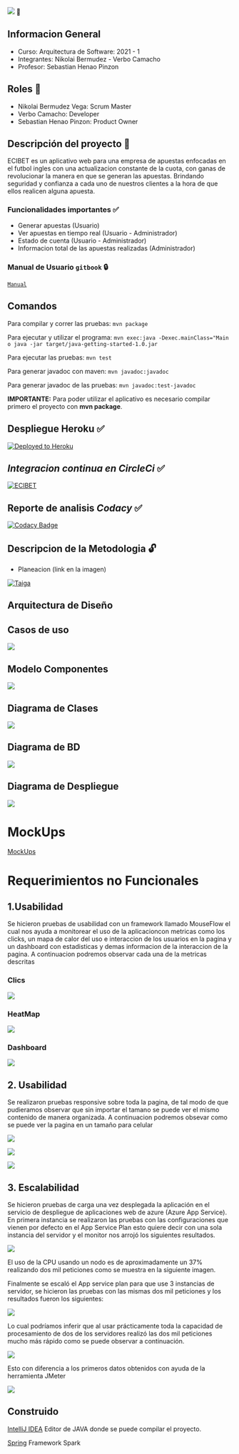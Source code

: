 ![](src/main/resources/static/assets/images/logo.png) :gem:

## Informacion General
- Curso: Arquitectura de Software: 2021 - 1
- Integrantes: Nikolai Bermudez - Verbo Camacho
- Profesor: Sebastian Henao Pinzon

## Roles :bell:
- Nikolai Bermudez Vega: Scrum Master
- Verbo Camacho: Developer
- Sebastian Henao Pinzon: Product Owner

## Descripción del proyecto :currency_exchange:
ECIBET es un aplicativo web para una empresa de apuestas enfocadas en el futbol ingles con una actualizacion constante de la cuota, con ganas de revolucionar la manera en que se generan las apuestas. Brindando seguridad y confianza a cada uno de nuestros clientes a la hora de que ellos realicen alguna apuesta. 

### Funcionalidades importantes :white_check_mark:
- Generar apuestas (Usuario)
- Ver apuestas en tiempo real (Usuario - Administrador)
- Estado de cuenta (Usuario - Administrador)
- Informacion total de las apuestas realizadas (Administrador)

### Manual de Usuario `gitbook` :lock:
[`Manual`](https://ecibets.gitbook.io/u/manual-de-usuario-ecibet)

## Comandos
Para compilar y correr las pruebas: ```mvn package```

Para ejecutar y utilizar el programa: ```mvn exec:java -Dexec.mainClass="Main o java -jar target/java-getting-started-1.0.jar```

Para ejecutar las pruebas: ```mvn test```

Para generar javadoc con maven: ```mvn javadoc:javadoc```

Para generar javadoc de las pruebas: ```mvn javadoc:test-javadoc```

**IMPORTANTE:** Para poder utilizar el aplicativo es necesario compilar primero el proyecto con **mvn package**.

## Despliegue Heroku :white_check_mark:
[![Deployed to Heroku](https://www.herokucdn.com/deploy/button.png)](http://ecibets.herokuapp.com)


## *Integracion continua en CircleCi* :white_check_mark:
[![ECIBET](https://circleci.com/gh/ECIBET/ECI-BET-PROJECT.svg?style=svg)](https://app.circleci.com/pipelines/github/ECIBET/ECI-BET-PROJECT)

## Reporte de analisis *Codacy* :white_check_mark:
[![Codacy Badge](https://app.codacy.com/project/badge/Grade/9c5a8e845ac94857ab11ec72cb0afd78)](https://www.codacy.com/gh/ECIBET/ECI-BET-PROJECT/dashboard?utm_source=github.com&amp;utm_medium=referral&amp;utm_content=ECIBET/ECI-BET-PROJECT&amp;utm_campaign=Badge_Grade)

## Descripcion de la Metodologia :unlock:
- Planeacion (link en la imagen)

[![Taiga](img/logo_horizontal.png)](https://tree.taiga.io/project/verbocamacho-ecibeteci-bet-project/backlog)

## Arquitectura de Diseño
## Casos de uso
![](img/Casos_de_uso.jpg)

## Modelo Componentes 
![](img/component.png)

## Diagrama de Clases
![](img/DiagramadeClases.png)

## Diagrama de BD
![](img/DB.jpg)

## Diagrama de Despliegue
![](img/Diagramdespliegue.png)

# MockUps
[MockUps](https://github.com/ECIBET/ECI-BET-PROJECT/tree/master/img/mockups)

# Requerimientos no Funcionales
## 1.Usabilidad
Se hicieron pruebas de usabilidad con un framework llamado MouseFlow el cual nos ayuda a monitorear el uso de la aplicacioncon metricas como los clicks, un mapa de calor del uso e interaccion de los usuarios en la pagina y un dashboard con estadisticas y demas informacion de la interaccion de la pagina. A continuacion podremos observar cada una de la metricas descritas

### Clics
![](img/clicks.jpg)

### HeatMap
![](img/heatmap.jpg)

### Dashboard
![](img/dashboard.jpg)

## 2. Usabilidad
Se realizaron pruebas responsive sobre toda la pagina, de tal modo de que pudieramos observar que sin importar el tamano se puede ver el mismo contenido de manera organizada. A continuacion podremos obsevar como se puede ver la pagina en un tamaño para celular

![](img/responsive.jpg)

![](img/responsive2.jpg)

![](img/responsive3.jpg)

## 3. Escalabilidad
Se hicieron pruebas de carga una vez desplegada la aplicación en el servicio de despliegue de aplicaciones web de azure (Azure App Service). En primera instancia se realizaron las pruebas con las configuraciones que vienen por defecto en el App Service Plan esto quiere decir con una sola instancia del servidor y el monitor nos arrojó los siguientes resultados.

![](img/unknown2.png)

El uso de la CPU usando un nodo es de aproximadamente un 37% realizando dos mil peticiones como se muestra en la siguiente imagen.

Finalmente se escaló el App service plan para que use 3 instancias de servidor, se hicieron las pruebas con las mismas dos mil peticiones y los resultados fueron los siguientes:

![](img/unknown.png)

Lo cual podríamos inferir que al usar prácticamente toda la capacidad de procesamiento de dos de los servidores realizó las dos mil peticiones mucho más rápido como se puede observar a continuación.

![](img/pruebas.png)

Esto con diferencia a los primeros datos obtenidos con ayuda de la herramienta JMeter

![](img/unknown3.png)


## Construido
[IntelliJ IDEA](https://www.jetbrains.com/es-es/idea/) Editor de JAVA donde se puede compilar el proyecto.

[Spring](https://spring.io) Framework Spark



